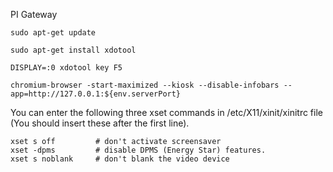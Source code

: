PI Gateway

```
sudo apt-get update

sudo apt-get install xdotool

DISPLAY=:0 xdotool key F5
```

```
chromium-browser -start-maximized --kiosk --disable-infobars --app=http://127.0.0.1:${env.serverPort}
```


You can enter the following three xset commands in /etc/X11/xinit/xinitrc
file (You should insert these after the first line).



```
xset s off         # don't activate screensaver
xset -dpms         # disable DPMS (Energy Star) features.
xset s noblank     # don't blank the video device
```